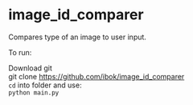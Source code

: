 # image_id_comparer

Compares type of an image to user input.

To run:

Download git<br>
git clone https://github.com/ibok/image_id_comparer<br>
`cd` into folder and use:<br>
`python main.py`
